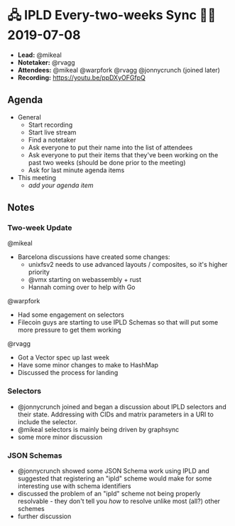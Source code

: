 # 🖧 IPLD Every-two-weeks Sync 🙌🏽 2019-07-08

- **Lead:** @mikeal
- **Notetaker:** @rvagg
- **Attendees:** @mikeal @warpfork @rvagg @jonnycrunch (joined later)
- **Recording:** https://youtu.be/ppDXyOFGfpQ


## Agenda

- General
  - Start recording
  - Start live stream
  - Find a notetaker
  - Ask everyone to put their name into the list of attendees
  - Ask everyone to put their items that they've been working on the past two weeks (should be done prior to the meeting)
  - Ask for last minute agenda items
- This meeting
  - _add your agenda item_

## Notes

### Two-week Update

@mikeal
 - Barcelona discussions have created some changes:
   - unixfsv2 needs to use advanced layouts / composites, so it's higher priority
   - @vmx starting on webassembly + rust
   - Hannah coming over to help with Go

@warpfork
 - Had some engagement on selectors
 - Filecoin guys are starting to use IPLD Schemas so that will put some more pressure to get them working
  
@rvagg
 - Got a Vector spec up last week
 - Have some minor changes to make to HashMap
 - Discussed the process for landing

### Selectors

 - @jonnycrunch joined and began a discussion about IPLD selectors and their state. Addressing with CIDs and matrix parameters in a URI to include the selector.
 - @mikeal selectors is mainly being driven by graphsync
 - some more minor discussion

### JSON Schemas

 - @jonnycrunch showed some JSON Schema work using IPLD and suggested that registering an "ipld" scheme would make for some interesting use with schema identifiers
 - discussed the problem of an "ipld" scheme not being properly resolvable - they don't tell you _how_ to resolve unlike most (all?) other schemes
 - further discussion

